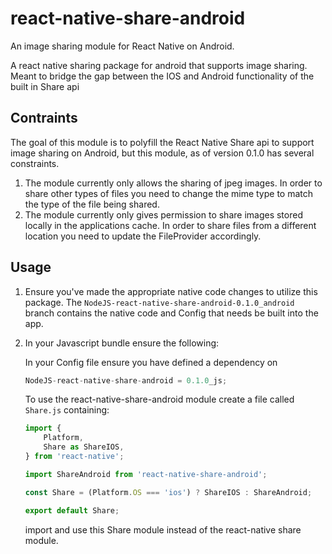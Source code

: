 # react-native-share-android
An image sharing module for React Native on Android.

A react native sharing package for android that supports image sharing. Meant to bridge the gap between the IOS and Android functionality of the built in Share api

## Contraints

The goal of this module is to polyfill the React Native Share api to support image sharing on Android, but this module, as of version 0.1.0 has several constraints.
1. The module currently only allows the sharing of jpeg images.  In order to share other types of files you need to change the mime type to match the type of the file being shared.
2. The module currently only gives permission to share images stored locally in the applications cache.  In order to share files from a different location you need to update the FileProvider accordingly.  

## Usage

1. Ensure you've made the appropriate native code changes to utilize this package.  The `NodeJS-react-native-share-android-0.1.0_android` branch contains the native code and Config that needs be built into the app.

2. In your Javascript bundle ensure the following:

    In your Config file ensure you have defined a dependency on

    ```javascript
    NodeJS-react-native-share-android = 0.1.0_js;
    ```

    To use the react-native-share-android module create a file called `Share.js` containing:

    ```javascript
    import {
        Platform,
        Share as ShareIOS,
    } from 'react-native';

    import ShareAndroid from 'react-native-share-android';

    const Share = (Platform.OS === 'ios') ? ShareIOS : ShareAndroid;

    export default Share;
    ```

    import and use this Share module instead of the react-native share module.
